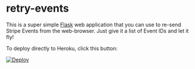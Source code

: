 # retry-events
This is a super simple [Flask](http://flask.pocoo.org/) web application that you can use to re-send Stripe Events from the web-browser.  Just give it a list of Event IDs and let it fly!

To deploy directly to Heroku, click this button:

[![Deploy](https://www.herokucdn.com/deploy/button.png)](https://heroku.com/deploy)
